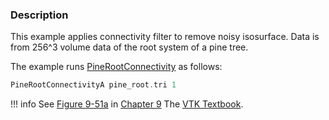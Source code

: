 ### Description

This example applies connectivity filter to remove noisy isosurface. Data is from 256^3 volume data of the root system of a pine tree.

The example runs [PineRootConnectivity](../PineRootConnectivity/) as follows:

``` c++
PineRootConnectivityA pine_root.tri 1
```

!!! info
    See [Figure 9-51a](../../../VTKBook/09Chapter9/#Figure%209-51a) in [Chapter 9](../../../VTKBook/09Chapter9) The [VTK Textbook](../../../VTKBook/01Chapter1).
